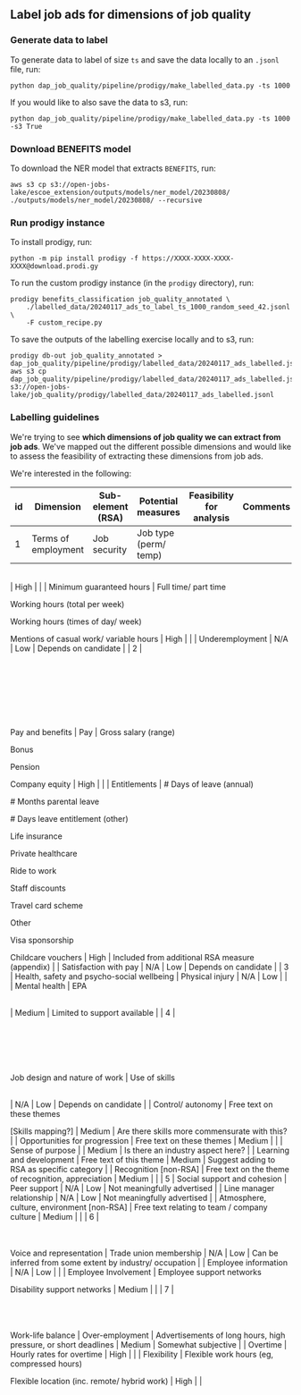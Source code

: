## Label job ads for dimensions of job quality

### Generate data to label

To generate data to label of size `ts` and save the data locally to an `.jsonl` file, run:

```
python dap_job_quality/pipeline/prodigy/make_labelled_data.py -ts 1000
```

If you would like to also save the data to s3, run:

```
python dap_job_quality/pipeline/prodigy/make_labelled_data.py -ts 1000 -s3 True
```

### Download BENEFITS model

To download the NER model that extracts `BENEFITS`, run:

```
aws s3 cp s3://open-jobs-lake/escoe_extension/outputs/models/ner_model/20230808/ ./outputs/models/ner_model/20230808/ --recursive
```

### Run prodigy instance

To install prodigy, run:

```
python -m pip install prodigy -f https://XXXX-XXXX-XXXX-XXXX@download.prodi.gy
```

To run the custom prodigy instance (in the `prodigy` directory), run:

```
prodigy benefits_classification job_quality_annotated \
    ./labelled_data/20240117_ads_to_label_ts_1000_random_seed_42.jsonl \
    -F custom_recipe.py
```

To save the outputs of the labelling exercise locally and to s3, run:

```
prodigy db-out job_quality_annotated > dap_job_quality/pipeline/prodigy/labelled_data/20240117_ads_labelled.jsonl
aws s3 cp dap_job_quality/pipeline/prodigy/labelled_data/20240117_ads_labelled.jsonl s3://open-jobs-lake/job_quality/prodigy/labelled_data/20240117_ads_labelled.jsonl
```

### Labelling guidelines

We're trying to see **which dimensions of job quality we can extract from job ads**. We've mapped out the different possible dimensions and would like to assess the feasibility of extracting these dimensions from job ads.

We're interested in the following:

| id  | Dimension           | Sub-element (RSA) | Potential measures    | Feasibility for analysis | Comments |
| --- | ------------------- | ----------------- | --------------------- | ------------------------ | -------- |
| 1   | Terms of employment | Job security      | Job type (perm/ temp) |

<br> | High | |
| Minimum guaranteed hours | Full time/ part time

Working hours (total per week)

Working hours (times of day/ week)

Mentions of casual work/ variable hours | High | |
| Underemployment | N/A | Low | Depends on candidate |
| 2 | <br><br><br><br><br><br><br><br>

Pay and benefits | Pay | Gross salary (range)

Bonus

Pension

Company equity | High | |
| Entitlements | \# Days of leave (annual)

\# Months parental leave

\# Days leave entitlement (other)

Life insurance

Private healthcare

Ride to work

Staff discounts

Travel card scheme

Other

Visa sponsorship

Childcare vouchers | High | Included from additional RSA measure (appendix) |
| Satisfaction with pay | N/A | Low | Depends on candidate |
| 3 | Health, safety and psycho-social wellbeing | Physical injury | N/A | Low | |
| Mental health | EPA

<br> | Medium | Limited to support available |
| 4 | <br><br><br><br><br><br>

Job design and nature of work | Use of skills

<br> | N/A | Low | Depends on candidate |
| Control/ autonomy | Free text on these themes

[Skills mapping?] | Medium | Are there skills more commensurate with this? |
| Opportunities for progression | Free text on these themes | Medium | |
| Sense of purpose | | Medium | Is there an industry aspect here? |
| Learning and development | Free text of this theme | Medium | Suggest adding to RSA as specific category |
| Recognition [non-RSA] | Free text on the theme of recognition, appreciation | Medium | |
| 5 | Social support and cohesion | Peer support | N/A | Low | Not meaningfully advertised |
| Line manager relationship | N/A | Low | Not meaningfully advertised |
| Atmosphere, culture, environment [non-RSA] | Free text relating to team / company culture | Medium | |
| 6 | <br><br><br>

Voice and representation | Trade union membership | N/A | Low | Can be inferred from some extent by industry/ occupation |
| Employee information | N/A | Low | |
| Employee Involvement | Employee support networks

Disability support networks | Medium | |
| 7 | <br><br><br><br>

Work-life balance | Over-employment | Advertisements of long hours, high pressure, or short deadlines | Medium | Somewhat subjective |
| Overtime | Hourly rates for overtime | High | |
| Flexibility | Flexible work hours (eg, compressed hours)

Flexible location (inc. remote/ hybrid work) | High | |

